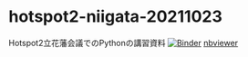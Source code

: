 # hotspot2-niigata-20211023

Hotspot2立花藩会議でのPythonの講習資料 [![Binder](https://mybinder.org/badge_logo.svg)](https://mybinder.org/v2/gh/https%3A%2F%2Fnbviewer.org%2Fgithub%2Ftenomoto%2Fhotspot2-niigata-20211023%2Fblob%2Fmain%2Fpython_20211023_niigata.ipynb/HEAD) [nbviewer](https://nbviewer.org/github/tenomoto/hotspot2-niigata-20211023/blob/main/python_20211023_niigata.ipynb)
